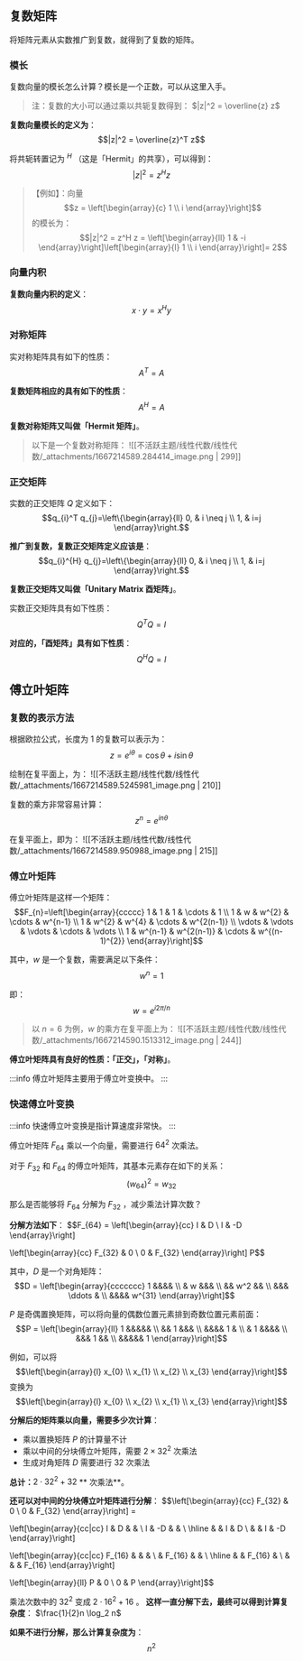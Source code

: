 
## 复数矩阵
将矩阵元素从实数推广到复数，就得到了复数的矩阵。


### 模长
复数向量的模长怎么计算？模长是一个正数，可以从这里入手。
> 注：复数的大小可以通过乘以共轭复数得到：
> $|z|^2 = \overline{z} z$ 


**复数向量模长的定义为**：
$$|z|^2 = \overline{z}^T z$$

将共轭转置记为 ${}^H$ （这是「Hermit」的共享），可以得到：
$$|z|^2 = z^Hz$$

> 【例如】：向量 $$z = \left[\begin{array}{c}
1 \\
i
\end{array}\right]$$  的模长为：
> $$|z|^2 = z^H z = 
\left[\begin{array}{ll}
1 & -i
\end{array}\right]\left[\begin{array}{l}
1 \\
i
\end{array}\right]= 2$$ 



### 向量内积
**复数向量内积的定义**：
$$x \cdot y = x^H y$$


### 对称矩阵
实对称矩阵具有如下的性质：
$$A^T = A$$

**复数矩阵相应的具有如下的性质**：
$$A^H = A$$

**复数对称矩阵又叫做「Hermit 矩阵」**。

> 以下是一个复数对称矩阵：
> ![[不活跃主题/线性代数/线性代数/_attachments/1667214589.284414_image.png | 299]]



### 正交矩阵
实数的正交矩阵 $Q$  定义如下：
$$q_{i}^T q_{j}=\left\{\begin{array}{ll}
0, & i \neq j \\
1, & i=j
\end{array}\right.$$

**推广到复数，复数正交矩阵定义应该是**：
$$q_{i}^{H} q_{j}=\left\{\begin{array}{ll}
0, & i \neq j \\
1, & i=j
\end{array}\right.$$

**复数正交矩阵又叫做「Unitary Matrix 酉矩阵」**。

实数正交矩阵具有如下性质：
$$Q^TQ = I$$

**对应的，「酉矩阵」具有如下性质**：
$$Q^HQ = I$$


## 傅立叶矩阵

### 复数的表示方法
根据欧拉公式，长度为 $1$  的复数可以表示为：
$$z = e^{i\theta} = \cos \theta + i \sin \theta$$

绘制在复平面上，为：
![[不活跃主题/线性代数/线性代数/_attachments/1667214589.5245981_image.png | 210]]

复数的乘方非常容易计算：
$$z^n = e^{in\theta}$$

在复平面上，即为：
![[不活跃主题/线性代数/线性代数/_attachments/1667214589.950988_image.png | 215]]


### 傅立叶矩阵
傅立叶矩阵是这样一个矩阵：
$$F_{n}=\left[\begin{array}{ccccc}
1 & 1 & 1 & \cdots & 1 \\
1 & w & w^{2} & \cdots & w^{n-1} \\
1 & w^{2} & w^{4} & \cdots & w^{2(n-1)} \\
\vdots & \vdots & \vdots & \cdots  & \vdots \\
1 & w^{n-1} & w^{2(n-1)} & \cdots & w^{(n-1)^{2}}
\end{array}\right]$$

其中，$w$  是一个复数，需要满足以下条件：
$$w^n = 1$$

即：
$$w = e^{i2\pi /n}$$

> 以 $n = 6$  为例，$w$  的乘方在复平面上为：
> ![[不活跃主题/线性代数/线性代数/_attachments/1667214590.1513312_image.png | 244]]


**傅立叶矩阵具有良好的性质：「正交」，「对称」**。

:::info
傅立叶矩阵主要用于傅立叶变换中。
:::


### 快速傅立叶变换

:::info
快速傅立叶变换是指计算速度非常快。
:::

傅立叶矩阵 $F_{64}$  乘以一个向量，需要进行 $64^2$  次乘法。

对于 $F_{32}$  和 $F_{64}$  的傅立叶矩阵，其基本元素存在如下的关系：
$$(w_{64})^2 = w_{32}$$

那么是否能够将 $F_{64}$  分解为 $F_{32}$ ，减少乘法计算次数？

**分解方法如下**：
$$F_{64} = 
\left[\begin{array}{cc}
I & D \\
I & -D
\end{array}\right]

\left[\begin{array}{cc}
F_{32} & 0 \\
0 & F_{32}
\end{array}\right]
P$$

其中，$D$  是一个对角矩阵：
$$D = 
\left[\begin{array}{ccccccc}
1 &&&&  \\
& w &&& \\
&& w^2 && \\
&&& \ddots & \\
&&&& w^{31}
\end{array}\right]$$

$P$  是奇偶置换矩阵，可以将向量的偶数位置元素排到奇数位置元素前面：
$$P = 
\left[\begin{array}{ll}
1 &&&&& \\
&& 1 &&& \\
&&&& 1 & \\
& 1 &&&& \\
&&& 1 && \\
&&&&& 1 
\end{array}\right]$$

例如，可以将 $$\left[\begin{array}{l}
x_{0} \\
x_{1} \\
x_{2} \\
x_{3}
\end{array}\right]$$  变换为 $$\left[\begin{array}{l}
x_{0} \\
x_{2} \\
x_{1} \\
x_{3}
\end{array}\right]$$ 

**分解后的矩阵乘以向量，需要多少次计算**：

- 乘以置换矩阵 $P$  的计算量不计
- 乘以中间的分块傅立叶矩阵，需要 $2 \times 32^2$  次乘法
- 生成对角矩阵 $D$  需要进行 $32$  次乘法

**总计：**$2 \cdot 32^2 + 32$ ** 次乘法**。

**还可以对中间的分块傅立叶矩阵进行分解**：
$$\left[\begin{array}{cc}
F_{32} & 0 \\
0 & F_{32}
\end{array}\right] =

\left[\begin{array}{cc|cc}
I & D & & \\
I & -D & & \\
\hline & & I & D \\
& & I & -D
\end{array}\right]

\left[\begin{array}{cc|cc}
F_{16} & & & \\
& F_{16} & & \\
\hline & & F_{16} & \\
& & & F_{16}
\end{array}\right]

\left[\begin{array}{ll}
P & 0 \\
0 & P
\end{array}\right]$$

乘法次数中的 $32^2$  变成 $2 \cdot 16 ^2 + 16$ 。
**这样一直分解下去，最终可以得到计算复杂度**：
$\frac{1}{2}n \log_2 n$  

**如果不进行分解，那么计算复杂度为**：
$$n^2$$




